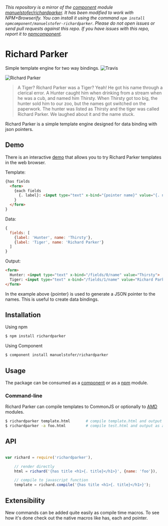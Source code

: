 *This repository is a mirror of the [component](http://component.io) module [manuelstofer/richardparker](http://github.com/manuelstofer/richardparker). It has been modified to work with NPM+Browserify. You can install it using the command `npm install npmcomponent/manuelstofer-richardparker`. Please do not open issues or send pull requests against this repo. If you have issues with this repo, report it to [npmcomponent](https://github.com/airportyh/npmcomponent).*
# Richard Parker

Simple template engine for two way bindings.
![Travis](https://api.travis-ci.org/manuelstofer/richardparker.png)

![Richard Parker](https://github.com/manuelstofer/richardparker/raw/master/resources/richard-parker.jpg)

> A Tiger? Richard Parker was a Tiger?
> Yeah! He got his name through a clerical error. A Hunter caught him when drinking from a
> stream when he was a cub, and named him Thirsty. When Thirsty got too big, the hunter sold
> him to our zoo, but the names got switched on the paperwork. The hunter was listed as
> Thirsty and the tiger was called Richard Parker. We laughed about it and the name stuck.


Richard Parker is a simple template engine designed for data binding with json pointers.

## Demo

There is an interactive [demo](http://manuelstofer.github.com/richardparker/) that allows you to
try Richard Parker templates in the web browser.


Template:

```HTML
{has fields
  <form>
    {each fields
      {. label}: <input type="text" x-bind="{pointer name}" value="{. name}">
    }
  </form>
}
```

Data:

```Javascript
{
  fields: [
    {label: 'Hunter', name: 'Thirsty'},
    {label: 'Tiger', name: 'Richard Parker'}
  ]
}
```

Output:

```HTML
<form>
  Hunter: <input type="text" x-bind="/fields/0/name" value="Thirsty">
  Tiger: <input type="text" x-bind="/fields/1/name" value="Richard Parker">
</form>
```

In the example above {pointer} is used to generate a JSON pointer to the names.
This is useful to create data bindings.


## Installation

Using npm

```bash
$ npm install richardparker
```

Using Component

```bash
$ component install manuelstofer/richardparker
```

## Usage

The package can be consumed as a [component](http://github.com/component/component) or as a
[npm](http://npmjs.org/) module.

### Command-line

Richard Parker can compile templates to CommonJS or optionally to [AMD](http://en.wikipedia.org/wiki/Asynchronous_module_definition) modules.

```bash
$ richardparker template.html       # compile template.html and output to stdout
$ richardparker -a foo.html         # compile test.html and output as amd module
```

## API

```Javascript

var richard = require('richardparker'),

    // render directly
    html = richard('{has title <h1>{. title}</h1>}', {name: 'foo'}),

    // compile to javascript function
    template = richard.compile('{has title <h1>{. title}</h1>}');

```

## Extensibility

New commands can be added quite easily as compile time macros. To see how it's done
check out the native macros like has, each and pointer.



